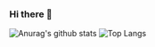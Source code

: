 ### Hi there 👋

![Anurag's github stats](https://github-readme-stats.vercel.app/api?username=Poomipat-Ch&theme=radical&show_icons=true&include_all_commits=true&hide_border=true)
![Top Langs](https://github-readme-stats.vercel.app/api/top-langs/?username=Poomipat-Ch&layout=compact&langs_count=8&theme=radical&show_icons=true&hide_border=true)
